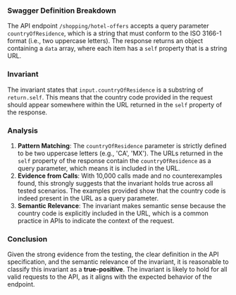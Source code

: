### Swagger Definition Breakdown
The API endpoint `/shopping/hotel-offers` accepts a query parameter `countryOfResidence`, which is a string that must conform to the ISO 3166-1 format (i.e., two uppercase letters). The response returns an object containing a `data` array, where each item has a `self` property that is a string URL.

### Invariant
The invariant states that `input.countryOfResidence` is a substring of `return.self`. This means that the country code provided in the request should appear somewhere within the URL returned in the `self` property of the response.

### Analysis
1. **Pattern Matching**: The `countryOfResidence` parameter is strictly defined to be two uppercase letters (e.g., 'CA', 'MX'). The URLs returned in the `self` property of the response contain the `countryOfResidence` as a query parameter, which means it is included in the URL.
2. **Evidence from Calls**: With 10,000 calls made and no counterexamples found, this strongly suggests that the invariant holds true across all tested scenarios. The examples provided show that the country code is indeed present in the URL as a query parameter.
3. **Semantic Relevance**: The invariant makes semantic sense because the country code is explicitly included in the URL, which is a common practice in APIs to indicate the context of the request.

### Conclusion
Given the strong evidence from the testing, the clear definition in the API specification, and the semantic relevance of the invariant, it is reasonable to classify this invariant as a **true-positive**. The invariant is likely to hold for all valid requests to the API, as it aligns with the expected behavior of the endpoint.
